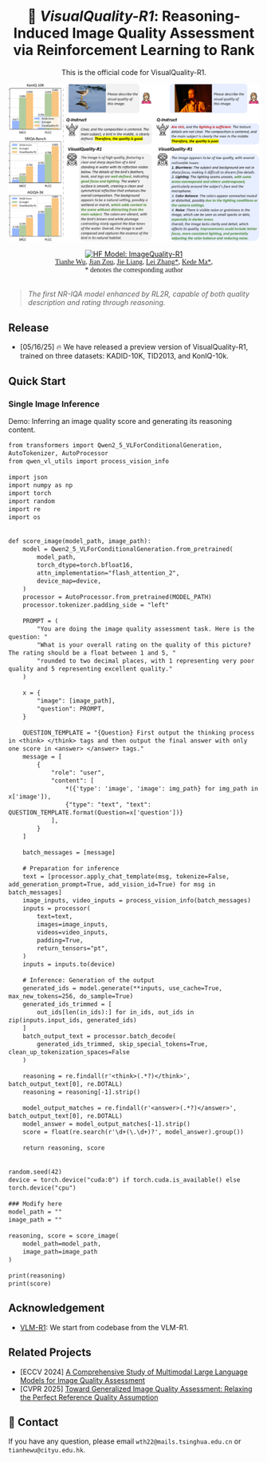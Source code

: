 <div align="center">

# 🐍 *VisualQuality-R1*: Reasoning-Induced Image Quality Assessment via Reinforcement Learning to Rank

This is the official code for VisualQuality-R1.

<p align="center">
    <img src="images/intro.png" width="700">
</p>

<a href="https://huggingface.co/TianheWu/ImageQuality-R1-v1" target="_blank">
    <img alt="HF Model: ImageQuality-R1" src="https://img.shields.io/badge/%F0%9F%A4%97%20_Model-VisualQuality--R1-ffc107?color=ffc107&logoColor=white" height="25" />
</a>

<div style="font-family: charter;">
    <a href="https://tianhewu.github.io/tianhe-page/" target="_blank">Tianhe Wu</a>,
    <a href="https://scholar.google.com/citations?user=-jj3Ub8AAAAJ&hl=zh-CN&authuser=2" target="_blank">Jian Zou</a>,
    <a href="https://penghao-wu.github.io/" target="_blank">Jie Liang</a>,
    <a href="https://www4.comp.polyu.edu.hk/~cslzhang/" target="_blank">Lei Zhang*</a>,
    <a href="https://kedema.org/" target="_blank">Kede Ma*</a>,
    <br>
    * denotes the corresponding author
</div>

</div align="center">

<br>

> *The first NR-IQA model enhanced by RL2R, capable of both quality description and rating through reasoning.*

## Release
- [05/16/25] 🔥 We have released a preview version of VisualQuality-R1, trained on three datasets: KADID-10K, TID2013, and KonIQ-10k.

## Quick Start

### Single Image Inference
Demo: Inferring an image quality score and generating its reasoning content.
```
from transformers import Qwen2_5_VLForConditionalGeneration, AutoTokenizer, AutoProcessor
from qwen_vl_utils import process_vision_info

import json
import numpy as np
import torch
import random
import re
import os


def score_image(model_path, image_path):
    model = Qwen2_5_VLForConditionalGeneration.from_pretrained(
        model_path,
        torch_dtype=torch.bfloat16,
        attn_implementation="flash_attention_2",
        device_map=device,
    )
    processor = AutoProcessor.from_pretrained(MODEL_PATH)
    processor.tokenizer.padding_side = "left"

    PROMPT = (
        "You are doing the image quality assessment task. Here is the question: "
        "What is your overall rating on the quality of this picture? The rating should be a float between 1 and 5, "
        "rounded to two decimal places, with 1 representing very poor quality and 5 representing excellent quality."
    )
        
    x = {
        "image": [image_path],
        "question": PROMPT,
    }
        
    QUESTION_TEMPLATE = "{Question} First output the thinking process in <think> </think> tags and then output the final answer with only one score in <answer> </answer> tags."
    message = [
        {
            "role": "user",
            "content": [
                *({'type': 'image', 'image': img_path} for img_path in x['image']),
                {"type": "text", "text": QUESTION_TEMPLATE.format(Question=x['question'])}
            ],
        }
    ]

    batch_messages = [message]

    # Preparation for inference
    text = [processor.apply_chat_template(msg, tokenize=False, add_generation_prompt=True, add_vision_id=True) for msg in batch_messages]
    image_inputs, video_inputs = process_vision_info(batch_messages)
    inputs = processor(
        text=text,
        images=image_inputs,
        videos=video_inputs,
        padding=True,
        return_tensors="pt",
    )
    inputs = inputs.to(device)

    # Inference: Generation of the output
    generated_ids = model.generate(**inputs, use_cache=True, max_new_tokens=256, do_sample=True)
    generated_ids_trimmed = [
        out_ids[len(in_ids):] for in_ids, out_ids in zip(inputs.input_ids, generated_ids)
    ]
    batch_output_text = processor.batch_decode(
        generated_ids_trimmed, skip_special_tokens=True, clean_up_tokenization_spaces=False
    )

    reasoning = re.findall(r'<think>(.*?)</think>', batch_output_text[0], re.DOTALL)
    reasoning = reasoning[-1].strip()

    model_output_matches = re.findall(r'<answer>(.*?)</answer>', batch_output_text[0], re.DOTALL)
    model_answer = model_output_matches[-1].strip()
    score = float(re.search(r'\d+(\.\d+)?', model_answer).group())

    return reasoning, score


random.seed(42)
device = torch.device("cuda:0") if torch.cuda.is_available() else torch.device("cpu")

### Modify here
model_path = ""
image_path = ""

reasoning, score = score_image(
    model_path=model_path,
    image_path=image_path
)

print(reasoning)
print(score)

```

## Acknowledgement
- [VLM-R1](https://github.com/om-ai-lab/VLM-R1): We start from codebase from the VLM-R1.


## Related Projects
- [ECCV 2024] [A Comprehensive Study of Multimodal Large Language Models for Image Quality Assessment](https://arxiv.org/abs/2403.10854v2)
- [CVPR 2025] [Toward Generalized Image Quality Assessment: Relaxing the Perfect Reference Quality Assumption](https://www.arxiv.org/abs/2503.11221)

## 📧 Contact
If you have any question, please email `wth22@mails.tsinghua.edu.cn` or `tianhewu@cityu.edu.hk`.

